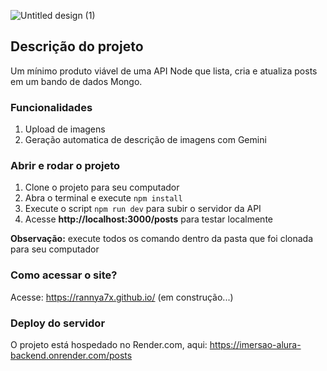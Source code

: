 ![Untitled design (1)](https://github.com/user-attachments/assets/205b1536-f0f7-4d80-9f55-e68a4823fe8f)

## Descrição do projeto

Um mínimo produto viável de uma API Node que lista, cria e atualiza posts em um bando de dados Mongo. 

### Funcionalidades

1. Upload de imagens
2. Geração automatica de descrição de imagens com Gemini

### Abrir e rodar o projeto
 
 1. Clone o projeto para seu computador
 2. Abra o terminal e execute `npm install`
 4. Execute o script `npm run dev` para subir o servidor da API
 5. Acesse **http://localhost:3000/posts** para testar localmente

**Observação:** execute todos os comando dentro da pasta que foi clonada para seu computador

### Como acessar o site?

Acesse: https://rannya7x.github.io/ (em construção...)

### Deploy do servidor

O projeto está hospedado no Render.com, aqui: https://imersao-alura-backend.onrender.com/posts


